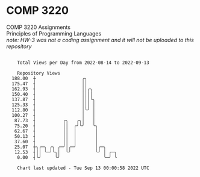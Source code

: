 # COMP 3220
COMP 3220 Assignments  
Principles of Programming Languages  
*note: HW-3 was not a coding assignment and it will not be uploaded to this repository*  

```

    Total Views per Day from 2022-08-14 to 2022-09-13

    Repository Views
  188.00  ┼                 ╭╮
  175.47  ┤                 ││
  162.93  ┤                 ││╭╮
  150.40  ┤                 ││││
  137.87  ┤                 │││╰╮
  125.33  ┤                 │││ │
  112.80  ┤                 │╰╯ │
  100.27  ┤                 │   │
   87.73  ┤          ╭╮   ╭╮│   │
   75.20  ┤          ││  ╭╯╰╯   ╰╮
   62.67  ┤          ││  │       │
   50.13  ┤          ││  │       │
   37.60  ┤          ││  │       │
   25.07  ┼╮╭─╮ ╭╮ ╭─╯│╭─╯       │╭─╮
   12.53  ┤││ ╰─╯╰╮│  ╰╯         ╰╯ │ ╭─╮
    0.00  ┤╰╯     ╰╯                ╰─╯ ╰

    Chart last updated - Tue Sep 13 00:00:58 2022 UTC
    
```
